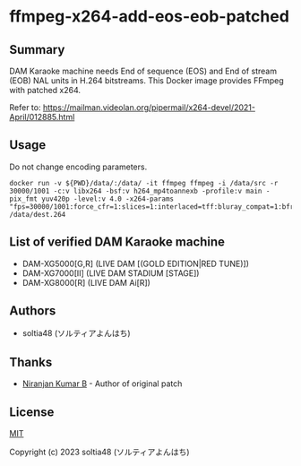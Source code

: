 # ffmpeg-x264-add-eos-eob-patched

## Summary

DAM Karaoke machine needs End of sequence (EOS) and End of stream (EOB) NAL units in H.264 bitstreams. This Docker image provides FFmpeg with patched x264.

Refer to: https://mailman.videolan.org/pipermail/x264-devel/2021-April/012885.html

## Usage

Do not change encoding parameters.

```
docker run -v ${PWD}/data/:/data/ -it ffmpeg ffmpeg -i /data/src -r 30000/1001 -c:v libx264 -bsf:v h264_mp4toannexb -profile:v main -pix_fmt yuv420p -level:v 4.0 -x264-params "fps=30000/1001:force_cfr=1:slices=1:interlaced=tff:bluray_compat=1:bframes=2:opengop=0:keyint=15:keyint_min=15:scenecut=-1:rc=cbr:bitrate=8000:vbv_maxrate=8000:vbv_bufsize=8000:nal_hrd=cbr:eob=1:eos=1" /data/dest.264
```

## List of verified DAM Karaoke machine

- DAM-XG5000[G,R] (LIVE DAM [(GOLD EDITION|RED TUNE)])
- DAM-XG7000[Ⅱ] (LIVE DAM STADIUM [STAGE])
- DAM-XG8000[R] (LIVE DAM Ai[R])

## Authors

- soltia48 (ソルティアよんはち)

## Thanks

- [Niranjan Kumar B](mailto:niranjan@multicorewareinc.com) - Author of original patch

## License

[MIT](https://opensource.org/licenses/MIT)

Copyright (c) 2023 soltia48 (ソルティアよんはち)
